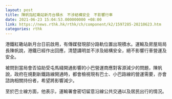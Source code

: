 ```yaml
---
layout: post
title: 陳帆指紅磡站新月台積水　不涉結構安全　不影響行車
date: 2021-06-23 15:04:53.000000000 +08:00
link: https://news.rthk.hk/rthk/ch/component/k2/1597285-20210623.htm
categories: rthk
---
```


港鐵紅磡站新月台日前啟用，有傳媒發現部分路軌位置出現積水。運輸及房屋局局長陳帆說，港鐵已經作出回應，清楚講明並不涉及結構安全，絕不影響行車營運及安全。

被問到當局會否協助受屯馬綫開通影響的小巴營運商應對客源減少的問題，陳帆說，政府在規劃新鐵路線開通時，都會檢視現有巴士、小巴路線的營運需要，亦會諮詢相關持份者，希望將影響減少。

至於巴士線方面，他表示，運輸署會密切留意沿線公共交通以及居民出行的情況。
